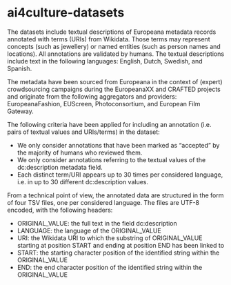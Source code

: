 # ai4culture-datasets

The datasets include textual descriptions of Europeana metadata records annotated with terms (URIs) from Wikidata. Those terms may represent concepts (such as jewellery) or named entities (such as person names and locations). All annotations are validated by humans. The textual descriptions include text in the following languages:  English, Dutch, Swedish, and Spanish.
  
The metadata have been sourced from Europeana in the context of (expert) crowdsourcing campaigns during the EuropeanaXX and CRAFTED projects and originate from the following  aggregators and providers: EuropeanaFashion, EUScreen, Photoconsortium, and European Film Gateway.

The following criteria have been applied for including an annotation (i.e. pairs of textual values and URIs/terms) in the dataset:
- We only consider annotations that have been marked as “accepted” by the majority of humans who reviewed them.
- We only consider annotations referring to the textual values of the dc:description metadata field.
- Each distinct term/URI appears up to 30 times per considered language, i.e. in up to 30 different dc:description values.

From a technical point of view, the annotated data are structured in the form of four TSV files, one per considered language. The files are UTF-8 encoded, with the following headers:

- ORIGINAL_VALUE: the full text in the field dc:description
- LANGUAGE: the language of the ORIGINAL_VALUE
- URI: the Wikidata URI to which the substring of ORIGINAL_VALUE starting at position START and ending at position END has been linked to
- START: the starting character position of the identified string within the ORIGINAL_VALUE
- END: the end character position of the identified string within the ORIGINAL_VALUE
